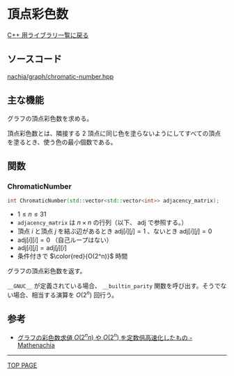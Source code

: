 # 頂点彩色数

[C++ 用ライブラリ一覧に戻る](../index.md)

## ソースコード

[nachia/graph/chromatic-number.hpp](https://github.com/NachiaVivias/cp-library/blob/main/Cpp/Include/nachia/graph/chromatic-number.hpp)

## 主な機能

グラフの頂点彩色数を求める。

頂点彩色数とは、隣接する $2$ 頂点に同じ色を塗らないようにしてすべての頂点を塗るとき、使う色の最小個数である。

## 関数

### ChromaticNumber

```c++
int ChromaticNumber(std::vector<std::vector<int>> adjacency_matrix);
```

- $1 \leq n \leq 31$
- `adjacency_matrix` は $n \times n$ の行列（以下、 $\text{adj}$ で参照する。）
- 頂点 $i$ と頂点 $j$ を結ぶ辺があるとき $\text{adj}[i][j]=1$ 、ないとき $\text{adj}[i][j]=0$
- $\text{adj}[i][i]=0$  （自己ループはない）
- $\text{adj}[i][j]=\text{adj}[j][i]$
- 条件付きで $\color{red}{O(2^n)}$ 時間

グラフの頂点彩色数を返す。

`__GNUC__` が定義されている場合、 `__builtin_parity` 関数を呼び出す。そうでない場合、相当する演算を $O(2^n)$ 回行う。

## 参考

* [グラフの彩色数求値 $O(2^n n)$ や $O(2^n)$ を定数倍高速化したもの - Mathenachia](https://www.mathenachia.blog/chromatic-fast/)

---

[TOP PAGE](https://nachiavivias.github.io/cp-library/)


<script type="text/x-mathjax-config">MathJax.Hub.Config({tex2jax:{inlineMath:[['\$','\$']],processEscapes:true},CommonHTML: {matchFontHeight:false}});</script>
<script type="text/javascript" async src="https://cdnjs.cloudflare.com/ajax/libs/mathjax/2.7.1/MathJax.js?config=TeX-MML-AM_CHTML"></script>
